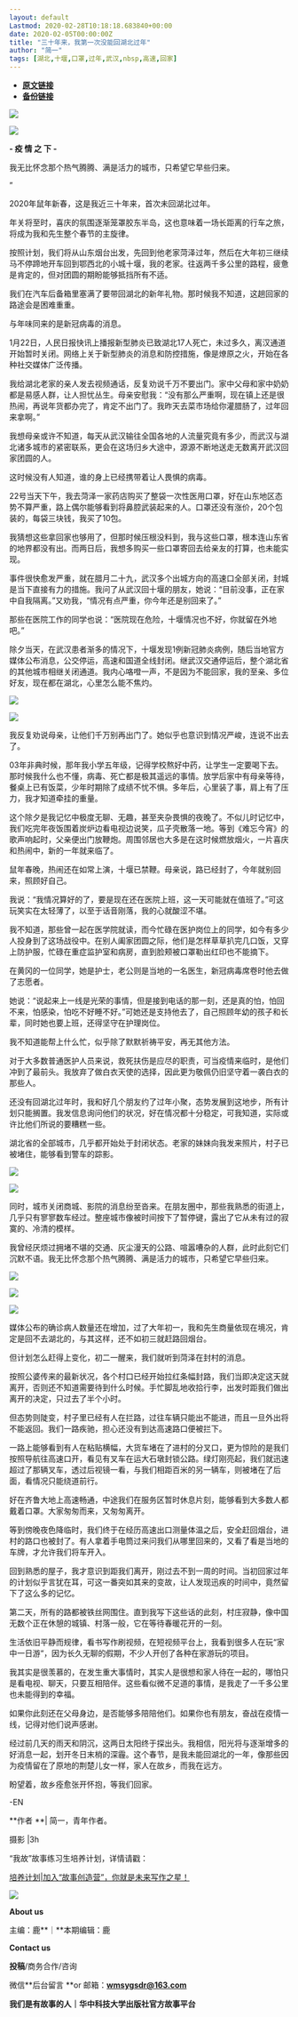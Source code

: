 ```yaml
---
layout: default
Lastmod: 2020-02-28T10:18:18.683840+00:00
date: 2020-02-05T00:00:00Z
title: "三十年来，我第一次没能回湖北过年"
author: "简一"
tags: [湖北,十堰,口罩,过年,武汉,nbsp,高速,回家]
---
```


* [**原文链接**](https://mp.weixin.qq.com/s/A0MVuFX55N_VdDMpr3BpuQ)
* [**备份链接**](http://archive.ph/KGNgF)


![](/images/post/2ddd979085f441067bb5c366df860e29.jpg)  

![](/images/post/044e44ed11d3b474bf7bda337ec59f5b.jpg)  

**\- 疫 情 之 下 -**  

我无比怀念那个热气腾腾、满是活力的城市，只希望它早些归来。  

”

2020年鼠年新春，这是我近三十年来，首次未回湖北过年。

年关将至时，喜庆的氛围逐渐笼罩胶东半岛，这也意味着一场长距离的行车之旅，将成为我和先生整个春节的主旋律。

按照计划，我们将从山东烟台出发，先回到他老家菏泽过年，然后在大年初三继续马不停蹄地开车回到鄂西北的小城十堰，我的老家。往返两千多公里的路程，疲惫是肯定的，但对团圆的期盼能够抵挡所有不适。

我们在汽车后备箱里塞满了要带回湖北的新年礼物。那时候我不知道，这趟回家的路途会是困难重重。

与年味同来的是新冠病毒的消息。

1月22日，人民日报快讯上播报新型肺炎已致湖北17人死亡，未过多久，离汉通道开始暂时关闭。网络上关于新型肺炎的消息和防控措施，像是燎原之火，开始在各种社交媒体广泛传播。

我给湖北老家的亲人发去视频通话，反复劝说千万不要出门。家中父母和家中奶奶都是易感人群，让人担忧丛生。母亲安慰我：“没有那么严重啊，现在镇上还是很热闹，再说年货都办完了，肯定不出门了。我昨天去菜市场给你灌腊肠了，过年回来拿啊。”

我想母亲或许不知道，每天从武汉输往全国各地的人流量究竟有多少，而武汉与湖北诸多城市的紧密联系，更会在这场归乡大途中，源源不断地送走无数离开武汉回家团圆的人。

这时候没有人知道，谁的身上已经携带着让人畏惧的病毒。

22号当天下午，我去菏泽一家药店购买了整袋一次性医用口罩，好在山东地区态势不算严重，路上偶尔能够看到将鼻腔武装起来的人。口罩还没有涨价，20个包装的，每袋三块钱，我买了10包。

我猜想这些拿回家也够用了，但那时候压根没料到，我与这些口罩，根本连山东省的地界都没有出。而两日后，我想多购买一些口罩寄回去给亲友的打算，也未能实现。

事件很快愈发严重，就在腊月二十九，武汉多个出城方向的高速口全部关闭，封城是当下直接有力的措施。我问了从武汉回十堰的朋友，她说：“目前没事，正在家中自我隔离。”又劝我，“情况有点严重，你今年还是别回来了。”

那些在医院工作的同学也说：“医院现在危险，十堰情况也不好，你就留在外地吧。”

除夕当天，在武汉患者渐多的情况下，十堰发现1例新冠肺炎病例，随后当地官方媒体公布消息，公交停运，高速和国道全线封闭。继武汉交通停运后，整个湖北省的其他城市相继关闭通道。我内心咯噔一声，不是因为不能回家，我的至亲、多位好友，现在都在湖北，心里怎么能不焦灼。

![](/images/post/3f6be1e58f64bda6fe92f0ffbf6bbef2.jpg)

  

![](/images/post/0c67fbd46b416266af51ae91aed2d1f0.jpg)

  

我反复劝说母亲，让他们千万别再出门了。她似乎也意识到情况严峻，连说不出去了。

03年非典时候，那年我小学五年级，记得学校熬好中药，让学生一定要喝下去。那时候我什么也不懂，病毒、死亡都是极其遥远的事情。放学后家中有母亲等待，餐桌上已有饭菜，少年时期除了成绩不忧不惧。多年后，心里装了事，肩上有了压力，我才知道牵挂的重量。

这个除夕是我记忆中极度无聊、无趣，甚至夹杂畏惧的夜晚了。不似儿时记忆中，我们吃完年夜饭围着炭炉边看电视边说笑，瓜子壳散落一地。等到《难忘今宵》的歌声响起时，父亲便出门放鞭炮。周围邻居也大多是在这时候燃放烟火，一片喜庆和热闹中，新的一年就来临了。

鼠年春晚，热闹还在如常上演，十堰已禁鞭。母亲说，路已经封了，今年就别回来，照顾好自己。

我说：“我情况算好的了，要是现在还在医院上班，这一天可能就在值班了。”可这玩笑实在太轻薄了，以至于话音刚落，我的心就酸涩不堪。

我不知道，那些曾一起在医学院就读，而今忙碌在医护岗位上的同学，如今有多少人投身到了这场战役中。在别人阖家团圆之际，他们是怎样草草扒完几口饭，又穿上防护服，忙碌在重症监护室和病房，直到脸颊被口罩勒出红印也不能摘下。

在黄冈的一位同学，她是护士，老公则是当地的一名医生，新冠病毒席卷时他去做了志愿者。

她说：“说起来上一线是光荣的事情，但是接到电话的那一刻，还是真的怕，怕回不来，怕感染，怕吃不好睡不好。”可她还是支持他去了，自己照顾年幼的孩子和长辈，同时她也要上班，还得坚守在护理岗位。

我不知道能帮上什么忙，似乎除了默默祈祷平安，再无其他方法。

对于大多数普通医护人员来说，救死扶伤是应尽的职责，可当疫情来临时，是他们冲到了最前头。我放弃了做白衣天使的选择，因此更为敬佩仍旧坚守着一袭白衣的那些人。

还没有回湖北过年时，我和好几个朋友约了过年小聚，态势发展到这地步，所有计划只能搁置。我发信息询问他们的状况，好在情况都十分稳定，可我知道，实际或许比他们所说的要糟糕一些。

湖北省的全部城市，几乎都开始处于封闭状态。老家的妹妹向我发来照片，村子已被堵住，能够看到警车的踪影。  

![](/images/post/acea1b29a8fdfa54da6bdd56391ba51d.jpg)

![](/images/post/c231ad2162c4e0fd5c0ee1beafe64e77.jpg)

  

同时，城市关闭商城、影院的消息纷至沓来。在朋友圈中，那些我熟悉的街道上，几乎只有寥寥数车经过。整座城市像被时间按下了暂停键，露出了它从未有过的寂寞的、冷清的模样。

我曾经厌烦过拥堵不堪的交通、灰尘漫天的公路、喧嚣嘈杂的人群，此时此刻它们沉默不语。我无比怀念那个热气腾腾、满是活力的城市，只希望它早些归来。

![](/images/post/8838feb148b19421b999bd272833d37d.jpg)

![](/images/post/b1f3acd9ed87408a6b5bf7e90a04869a.jpg)

![](/images/post/790f725da4faba24081f25c37fc247da.jpg)

媒体公布的确诊病人数量还在增加，过了大年初一，我和先生商量依现在境况，肯定是回不去湖北的，与其这样，还不如初三就赶路回烟台。

但计划怎么赶得上变化，初二一醒来，我们就听到菏泽在封村的消息。

按照公婆传来的最新状况，各个村口已经开始拉红条幅封路，我们当即决定这天就离开，否则还不知道需要待到什么时候。手忙脚乱地收拾行李，出发时距我们做出离开的决定，只过去了半个小时。

但态势则陡变，村子里已经有人在拦路，过往车辆只能出不能进，而且一旦外出将不能返回。我们一路疾驰，担心还没有到达高速路口便被拦下。

一路上能够看到有人在粘贴横幅，大货车堵在了进村的分叉口，更为惊险的是我们按照导航往高速口开，看见有叉车在运大石墩封锁公路。绿灯刚亮起，我们就迅速超过了那辆叉车，透过后视镜一看，与我们相距百米的另一辆车，则被堵在了后面，看情况只能绕道前行。

好在齐鲁大地上高速畅通，中途我们在服务区暂时休息片刻，能够看到大多数人都戴着口罩。大家匆匆而来，又匆匆离开。

等到傍晚夜色降临时，我们终于在经历高速出口测量体温之后，安全赶回烟台，进村的路口也被封了。有人拿着手电筒过来问我们从哪里回来的，又看了看是当地的车牌，才允许我们将车开入。

回到熟悉的屋子，我才意识到距我们离开，刚过去不到一周的时间。当初回家过年的计划似乎言犹在耳，可这一番突如其来的变故，让人发现迅疾的时间中，竟然留下了这么多的记忆。

第二天，所有的路都被铁丝网围住。直到我写下这些话的此刻，村庄寂静，像中国无数个正在休憩的城镇、村落一般，它在等待春暖花开的一刻。

生活依旧平静而规律，看书写作刷视频，在短视频平台上，我看到很多人在玩“家中一日游“，因为长久无聊的假期，不少人开创了各种在家游玩的项目。

我其实是很羡慕的，在发生重大事情时，其实人是很想和家人待在一起的，哪怕只是看电视、聊天，只要互相陪伴。这些看似微不足道的事情，是我走了一千多公里也未能得到的幸福。

如果你此刻还在父母身边，是否能够多陪陪他们。如果你也有朋友，奋战在疫情一线，记得对他们说声感谢。

经过前几天的雨天和阴沉，这两日太阳终于探出头。我相信，阳光将与逐渐增多的好消息一起，划开冬日末梢的深霾。这个春节，是我未能回湖北的一年，像那些因为疫情留在了原地的荆楚儿女一样，家人在故乡，而我在远方。

盼望着，故乡痊愈张开怀抱，等我们回家。

\-EN

**作者 **| 简一，青年作者。

摄影 |3h

“我故”故事练习生培养计划，详情请戳：  

[培养计划|加入“故事创造营”，你就是未来写作之星！](http://mp.weixin.qq.com/s?__biz=MzU0MDA4NDgxMA==&mid=2247488388&idx=1&sn=567bdf77f67dc606412b7e043e4f84bf&chksm=fb3fcca1cc4845b76d148836ec7a96a10204fbe4c3a36ec6da0a3b727c98bc3a86cecbba12c1&scene=21#wechat_redirect)

![](/images/post/dce15331a083fc2b8a974282b2d27439.jpg)

**About us**

主编：鹿**｜**本期编辑：鹿

**Contact us**

**投稿**/商务合作/咨询

微信**后台留言 **or 邮箱：**wmsygsdr@163.com**

****我们是有故事的人**｜**华中科技大学出版社**官方故事平台**

